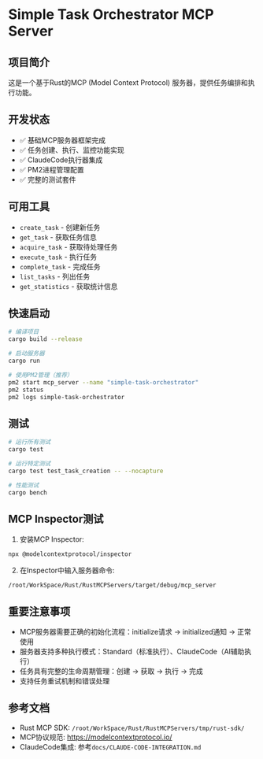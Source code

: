 # Simple Task Orchestrator MCP Server

## 项目简介
这是一个基于Rust的MCP (Model Context Protocol) 服务器，提供任务编排和执行功能。

## 开发状态
- ✅ 基础MCP服务器框架完成
- ✅ 任务创建、执行、监控功能实现
- ✅ ClaudeCode执行器集成
- ✅ PM2进程管理配置
- ✅ 完整的测试套件

## 可用工具
- `create_task` - 创建新任务
- `get_task` - 获取任务信息
- `acquire_task` - 获取待处理任务
- `execute_task` - 执行任务
- `complete_task` - 完成任务
- `list_tasks` - 列出任务
- `get_statistics` - 获取统计信息

## 快速启动
```bash
# 编译项目
cargo build --release

# 启动服务器
cargo run

# 使用PM2管理（推荐）
pm2 start mcp_server --name "simple-task-orchestrator"
pm2 status
pm2 logs simple-task-orchestrator
```

## 测试
```bash
# 运行所有测试
cargo test

# 运行特定测试
cargo test test_task_creation -- --nocapture

# 性能测试
cargo bench
```

## MCP Inspector测试
1. 安装MCP Inspector:
```bash
npx @modelcontextprotocol/inspector
```

2. 在Inspector中输入服务器命令:
```
/root/WorkSpace/Rust/RustMCPServers/target/debug/mcp_server
```

## 重要注意事项
- MCP服务器需要正确的初始化流程：initialize请求 → initialized通知 → 正常使用
- 服务器支持多种执行模式：Standard（标准执行）、ClaudeCode（AI辅助执行）
- 任务具有完整的生命周期管理：创建 → 获取 → 执行 → 完成
- 支持任务重试机制和错误处理

## 参考文档
- Rust MCP SDK: `/root/WorkSpace/Rust/RustMCPServers/tmp/rust-sdk/`
- MCP协议规范: https://modelcontextprotocol.io/
- ClaudeCode集成: 参考`docs/CLAUDE-CODE-INTEGRATION.md`